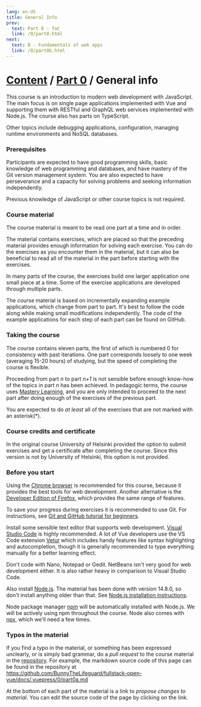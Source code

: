 ```yaml
---
lang: en-US
title: General Info
prev:
  text: Part 0 - ToC
  link: /0/part0.html
next:
  text: B - Fundamentals of web apps
  link: /0/part0b.html
---
```


# [Content](/content.html) / [Part 0](/0/part0.html) / General info

This course is an introduction to modern web development with JavaScript. The main focus is on single page applications implemented with Vue and supporting them with RESTful and GraphQL web services implemented with Node.js. The course also has parts on TypeScript.

Other topics include debugging applications, configuration, managing runtime environments and NoSQL databases.

### Prerequisites

Participants are expected to have good programming skills, basic knowledge of web programming and databases, and have mastery of the Git version management system. You are also expected to have perseverance and a capacity for solving problems and seeking information independently.

Previous knowledge of JavaScript or other course topics is not required.

### Course material

The course material is meant to be read one part at a time and in order.

The material contains exercises, which are placed so that the preceding material provides enough information for solving each exercise. You can do the exercises as you encounter them in the material, but it can also be beneficial to read all of the material in the part before starting with the exercises.

In many parts of the course, the exercises build one larger application one small piece at a time. Some of the exercise applications are developed through multiple parts.

The course material is based on incrementally expanding example applications, which change from part to part. It's best to follow the code along while making small modifications independently. The code of the example applications for each step of each part can be found on GitHub.

### Taking the course

The course contains eleven parts, the first of which is numbered 0 for consistency with past iterations. One part corresponds loosely to one week (averaging 15-20 hours) of studying, but the speed of completing the course is flexible.

Proceeding from part <i>n</i> to part <i>n+1</i> is not sensible before enough know-how of the topics in part <i>n</i> has been achieved. In pedagogic terms, the course uses [Mastery Learning](https://en.wikipedia.org/wiki/Mastery_learning), and you are only intended to proceed to the next part after doing enough of the exercises of the previous part.

You are expected to do <i>at least</i> all of the exercises that are not marked with an asterisk(\*).

### Course credits and certificate

In the original course University of Helsinki provided the option to submit exercises and get a certificate after completing the course.
Since this version is not by University of Helsinki, this option is not provided.

### Before you start

Using the [Chrome browser](https://www.google.com/chrome/) is recommended for this course, because it provides the best tools for web development. Another alternative is the [Developer Edition of Firefox](https://www.mozilla.org/en-US/firefox/developer/), which provides the same range of features.

To save your progress during exercises it is recommended to use Git. For instructions, see [Git and GitHub tutorial for beginners](https://product.hubspot.com/blog/git-and-github-tutorial-for-beginners).

Install some sensible text editor that supports web development. [Visual Studio Code](https://code.visualstudio.com/) is highly recommended. A lot of Vue developers use the VS Code extension [Vetur](https://marketplace.visualstudio.com/items?itemName=octref.vetur) which includes handy features like syntax highlighting and autocompletion, though it is generally recommended to type everything manually for a better learning effect.

Don't code with Nano, Notepad or Gedit. NetBeans isn't very good for web development either. It is also rather heavy in comparison to Visual Studio Code.

Also install [Node.js](https://nodejs.org/en/). The material has been done with version 14.8.0, so don't install anything older than that. See [Node.js installation instructions](https://nodejs.org/en/download/package-manager/).

Node package manager [npm](https://www.npmjs.com/get-npm) will be automatically installed with Node.js. We will be actively using npm throughout the course. Node also comes with [npx](https://www.npmjs.com/package/npx), which we'll need a few times.

### Typos in the material

If you find a typo in the material, or something has been expressed unclearly, or is simply bad grammar, do a <i>pull request</i> to the course material in the [repository](https://github.com/BunnyTheLifeguard/fullstack-open-vue). For example, the markdown source code of this page can be found in the repository at <https://github.com/BunnyTheLifeguard/fullstack-open-vue/docs/.vuepress/0/part0a.md>

At the bottom of each part of the material is a link to <em>propose changes to material</em>. You can edit the source code of the page by clicking on the link.

<ProposeChange goTo="https://github.com/BunnyTheLifeguard/fullstack-open-vue/edit/source/docs/.vuepress/0/part0a.md" />
